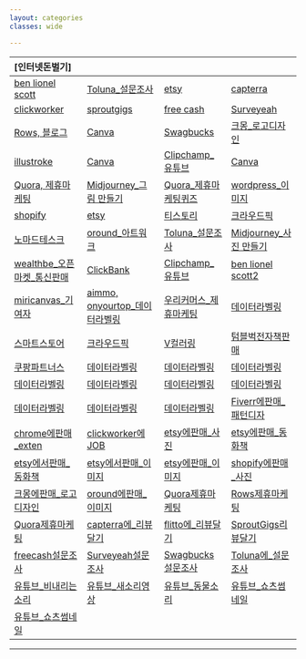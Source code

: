 ```yaml
---
layout: categories
classes: wide

---
```


|[인터넷돈벌기]|    |    |    |
| :--- | :--- | :--- | :--- |
| [ben lionel scott](https://benlionelscott.com/) | [Toluna_설문조사](https://www.toluna.com/ko_KR/home) | [etsy](https://www.etsy.com/) | [capterra](https://www.capterra.com/) |
| [clickworker](https://www.clickworker.com/) | [sproutgigs](https://sproutgigs.com/) | [free cash](https://freecash.com/) | [Surveyeah](https://www.surveyeah.com/ko/)|
| [Rows, 블로그](https://rows.com/) | [Canva](https://www.canva.com/ko_kr/) | [Swagbucks](https://www.swagbucks.com/?lang=ko) | [크몽_로고디자인](https://kmong.com/) |
| [illustroke](https://illustroke.com/) | [Canva](https://www.canva.com/ko_kr/) | [Clipchamp_유튜브](https://clipchamp.com/ko/) | [Canva](https://www.canva.com/ko_kr/)|
| [Quora, 제휴마케팅](https://www.quora.com/) | [Midjourney_그림 만들기](https://www.midjourney.com/home/?callbackUrl=%2Fapp%2F) | [Quora_제휴마케팅퀴즈](https://www.quora.com/) | [wordpress_이미지](https://ko.wordpress.org/) |
| [shopify](https://www.shopify.com/kr) | [etsy](https://www.etsy.com/) | [티스토리](https://www.youtube.com/watch?v=4B-2K5Nc5Qc) | [크라우드픽](https://www.youtube.com/watch?v=sc03QHSFtf8)|
| [노마드테스크](https://davey.tistory.com) | [oround_아트워크](https://www.oround.com/) | [Toluna_설문조사](https://www.toluna.com/ko_KR/home) | [Midjourney_사진 만들기](https://www.midjourney.com/home/?callbackUrl=%2Fapp%2F) |
| [​wealthbe_오픈마켓_통신판매](https://wealthbe.com) | [ClickBank](https://www.clickbank.com/) | [Clipchamp_유튜브](https://clipchamp.com/ko/) | [ben lionel scott2](https://benlionelscott.com/) |
| [miricanvas_기여자](https://www.miricanvas.com/page/contributor/) | [aimmo, onyourtop_데이터라벨링](https://onyourtop.tistory.com/316) | [​우리커머스_제휴마케팅](https://www.youtube.com/watch?v=NmhONFMYG1E) | [데이터라벨링](https://academy.crowdworks.kr) |
| [스마트스토어](​https://help.sell.smartstore.naver.com/index.help) | [크라우드픽](https://www.crowdpic.net/) | [V컬러링](https://marketplace.vcoloring.com/market/home) | [텀블벅전자책판매](​https://tumblbug.com/) |
| [쿠팡파트너스](https://www.youtube.com/watch?v=zV7nfdZIAEM​) | [데이터라벨링](https://www.labelon.kr/) | [데이터라벨링](https://www.metworks.co.kr/home/main/?) | [데이터라벨링](https://labelr.io/) |
| [데이터라벨링](https://www.mycrowd.ai/main) | [데이터라벨링](https://www.datagoblins.com/) | [데이터라벨링](http://www.cloudo.co.kr/front/main.do) | [데이터라벨링](https://www.aimmo.ai/ko) |
| [데이터라벨링](https://aiworks.co.kr/) | [데이터라벨링](https://academy.crowdworks.kr/) | [데이터라벨링](https://www.aimmo.ai/ko)|[Fiverr에판매_패턴디자](https://drive.google.com/file/d/1ZrHj7IPdSvAdxi69odq9bF94IbMH2mGn/view?usp=share_link) |
| [chrome에판매_exten](https://drive.google.com/file/d/1fZwOm3DvElmnOZrryUI0eBtHVNlSb8nZ/view?usp=share_link) | [clickworker에JOB](https://drive.google.com/file/d/1Y5A9_nrEdBuTAvTXWLsTe8zN9OiFzNtX/view?usp=share_link) | [etsy에판매_사진](https://drive.google.com/file/d/1n9b4PVKatgXBxhK0GIjL5ikXJZf2URc2/view?usp=share_link) | [etsy에판매_동화책](https://drive.google.com/file/d/1bu_3yvvZ4NHnmBHIt-hd0CafQd97cB7C/view?usp=share_link)|
| [etsy에서판매_동화책](https://drive.google.com/file/d/15g6efkZINPT0S5WgA_DcgkZTUK8AIeIE/view?usp=share_link) | [etsy에서판매_이미지](https://drive.google.com/file/d/1sTL-BivrmW6q4jfaAb19p48i3JxduZLP/view?usp=share_link) | [etsy에판매_이미지](https://drive.google.com/file/d/1j64IvDOdDJ-bB7t7Ndv5BA16Vu4Guxnt/view?usp=share_link) | [shopify에판매_사진](https://drive.google.com/file/d/1yzKdsAqd0-BW1JgocDoESXvv0frtO-Cf/view?usp=share_link) |
| [크몽에판매_로고디자인](https://drive.google.com/file/d/1Cr-_B8aHH0P1o9wJydp66IWlpqmvciM4/view?usp=share_link) | [oround에판매_이미지](https://drive.google.com/file/d/1D_d8ZjL8FUnyuq0Z8oLpey7Dn6bGX_-J/view?usp=share_link) | [Quora제휴마케팅](https://drive.google.com/file/d/1lWthdaVa3dkZRGsRneTLScGjNp229Lra/view?usp=share_link) | [Rows제휴마케팅](https://drive.google.com/file/d/1-AOB47kbP1ur6tHzKGFbJWXF89Koa_Wo/view?usp=share_link)  |
| [Quora제휴마케팅](https://drive.google.com/file/d/1xp-wk7e5FmJjrYrdfEy1-wCrABhkldp7/view?usp=share_link) | [capterra에_리뷰달기](https://drive.google.com/file/d/1QTtgN0wfx3OoYBjk0MT4v9URFLoFx6P6/view?usp=share_link) | [flitto에_리뷰달기](https://drive.google.com/file/d/1ZxRViZfXbIXzILGqhfGesXUq4vw4zSGl/view?usp=share_link) | [SproutGigs리뷰달기](https://drive.google.com/file/d/1_XWRfMTtzVb7WKCa1lQpCPv-0Mz99l1F/view?usp=share_link) | 
| [freecash설문조사](https://drive.google.com/file/d/1OZOCdhHP9pt5KQKkvlY7RAH3PtwhJZjA/view?usp=share_link)| [Surveyeah설문조사](https://drive.google.com/file/d/1e22EyNIAnECTESVIMYTvbhlCr1dvv3vI/view?usp=share_link) | [Swagbucks설문조사](https://drive.google.com/file/d/1GZPKweQyP6MlOq7a0TM8tf9nJ0Zp9LUn/view?usp=share_link) | [Toluna에_설문조사](https://drive.google.com/file/d/1wqufFbXn1zJTI32S5owyrjmzN5ZXxW-R/view?usp=share_link) |
| [유튜브_비내리는소리](https://drive.google.com/file/d/14UFu_QxIvx-qCClrhnDWcjqqrX_oBL-0/view?usp=share_link) | [유튜브_새소리영상](https://drive.google.com/file/d/1omHPJAdz-mSOykeoCq9ZCOzzlPEPnbib/view?usp=share_link) | [유튜브_동물소리](https://drive.google.com/file/d/11We9VxnL8ktxxRZrr1RkTffUpnxWeGE3/view?usp=share_link) | [유튜브_쇼츠썸네일](https://drive.google.com/file/d/1PV-TGQtblX7neIFWY18sI-ZUNtRsYcwP/view?usp=share_link) |
| [유튜브_쇼츠썸네일](https://drive.google.com/file/d/1Kjxq06KzWs5ORS71UAfZKNvkWrqduGFZ/view?usp=share_link) |  |  |<br>

---


